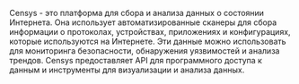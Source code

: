 Censys - это платформа для сбора и анализа данных о состоянии Интернета. Она использует автоматизированные сканеры для сбора информации о протоколах, устройствах, приложениях и конфигурациях, которые используются на Интернете. Эти данные можно использовать для мониторинга безопасности, обнаружения уязвимостей и анализа трендов. Censys предоставляет API для программного доступа к данным и инструменты для визуализации и анализа данных.


